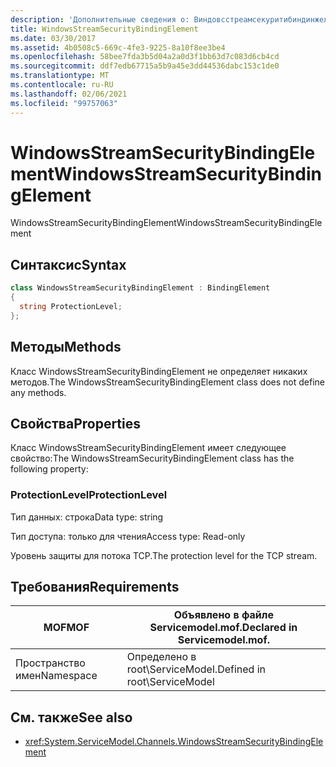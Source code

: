 ```yaml
---
description: 'Дополнительные сведения о: Виндовсстреамсекуритибиндинжелемент'
title: WindowsStreamSecurityBindingElement
ms.date: 03/30/2017
ms.assetid: 4b0508c5-669c-4fe3-9225-8a10f8ee3be4
ms.openlocfilehash: 58bee7fda3b5d04a2a0d3f1bb63d7c083d6cb4cd
ms.sourcegitcommit: ddf7edb67715a5b9a45e3dd44536dabc153c1de0
ms.translationtype: MT
ms.contentlocale: ru-RU
ms.lasthandoff: 02/06/2021
ms.locfileid: "99757063"
---
```

# <a name="windowsstreamsecuritybindingelement"></a><span data-ttu-id="baec4-103">WindowsStreamSecurityBindingElement</span><span class="sxs-lookup"><span data-stu-id="baec4-103">WindowsStreamSecurityBindingElement</span></span>

<span data-ttu-id="baec4-104">WindowsStreamSecurityBindingElement</span><span class="sxs-lookup"><span data-stu-id="baec4-104">WindowsStreamSecurityBindingElement</span></span>  
  
## <a name="syntax"></a><span data-ttu-id="baec4-105">Синтаксис</span><span class="sxs-lookup"><span data-stu-id="baec4-105">Syntax</span></span>  
  
```csharp
class WindowsStreamSecurityBindingElement : BindingElement  
{  
  string ProtectionLevel;  
};  
```  
  
## <a name="methods"></a><span data-ttu-id="baec4-106">Методы</span><span class="sxs-lookup"><span data-stu-id="baec4-106">Methods</span></span>  

 <span data-ttu-id="baec4-107">Класс WindowsStreamSecurityBindingElement не определяет никаких методов.</span><span class="sxs-lookup"><span data-stu-id="baec4-107">The WindowsStreamSecurityBindingElement class does not define any methods.</span></span>  
  
## <a name="properties"></a><span data-ttu-id="baec4-108">Свойства</span><span class="sxs-lookup"><span data-stu-id="baec4-108">Properties</span></span>  

 <span data-ttu-id="baec4-109">Класс WindowsStreamSecurityBindingElement имеет следующее свойство:</span><span class="sxs-lookup"><span data-stu-id="baec4-109">The WindowsStreamSecurityBindingElement class has the following property:</span></span>  
  
### <a name="protectionlevel"></a><span data-ttu-id="baec4-110">ProtectionLevel</span><span class="sxs-lookup"><span data-stu-id="baec4-110">ProtectionLevel</span></span>  

 <span data-ttu-id="baec4-111">Тип данных: строка</span><span class="sxs-lookup"><span data-stu-id="baec4-111">Data type: string</span></span>  
  
 <span data-ttu-id="baec4-112">Тип доступа: только для чтения</span><span class="sxs-lookup"><span data-stu-id="baec4-112">Access type: Read-only</span></span>  
  
 <span data-ttu-id="baec4-113">Уровень защиты для потока TCP.</span><span class="sxs-lookup"><span data-stu-id="baec4-113">The protection level for the TCP stream.</span></span>  
  
## <a name="requirements"></a><span data-ttu-id="baec4-114">Требования</span><span class="sxs-lookup"><span data-stu-id="baec4-114">Requirements</span></span>  
  
|<span data-ttu-id="baec4-115">MOF</span><span class="sxs-lookup"><span data-stu-id="baec4-115">MOF</span></span>|<span data-ttu-id="baec4-116">Объявлено в файле Servicemodel.mof.</span><span class="sxs-lookup"><span data-stu-id="baec4-116">Declared in Servicemodel.mof.</span></span>|  
|---------|-----------------------------------|  
|<span data-ttu-id="baec4-117">Пространство имен</span><span class="sxs-lookup"><span data-stu-id="baec4-117">Namespace</span></span>|<span data-ttu-id="baec4-118">Определено в root\ServiceModel.</span><span class="sxs-lookup"><span data-stu-id="baec4-118">Defined in root\ServiceModel</span></span>|  
  
## <a name="see-also"></a><span data-ttu-id="baec4-119">См. также</span><span class="sxs-lookup"><span data-stu-id="baec4-119">See also</span></span>

- <xref:System.ServiceModel.Channels.WindowsStreamSecurityBindingElement>
